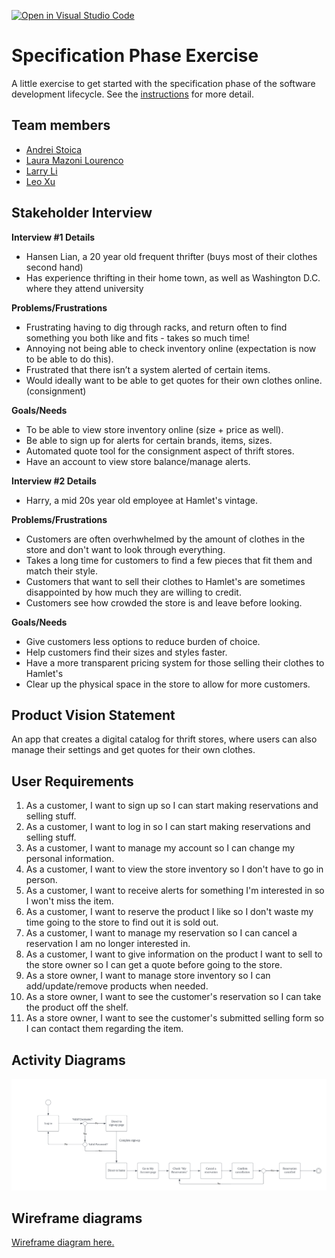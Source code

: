 [![Open in Visual Studio Code](https://classroom.github.com/assets/open-in-vscode-c66648af7eb3fe8bc4f294546bfd86ef473780cde1dea487d3c4ff354943c9ae.svg)](https://classroom.github.com/online_ide?assignment_repo_id=8553970&assignment_repo_type=AssignmentRepo)
# Specification Phase Exercise

A little exercise to get started with the specification phase of the software development lifecycle. See the [instructions](instructions.md) for more detail.

## Team members
- [Andrei Stoica](https://github.com/andreicstoica)
- [Laura Mazoni Lourenco](https://github.com/qlaueen)
- [Larry Li](https://github.com/86larryli)
- [Leo Xu](https://github.com/leo6016)

## Stakeholder Interview
**Interview #1 Details**
- Hansen Lian, a 20 year old frequent thrifter (buys most of their clothes second hand)
- Has experience thrifting in their home town, as well as Washington D.C. where they attend university
  
**Problems/Frustrations**
- Frustrating having to dig through racks, and return often to find something you both like and fits - takes so much time!
- Annoying not being able to check inventory online (expectation is now to be able to do this).
- Frustrated that there isn’t a system alerted of certain items. 
- Would ideally want to be able to get quotes for their own clothes online. (consignment) 
  
**Goals/Needs**
- To be able to view store inventory online (size + price as well).
- Be able to sign up for alerts for certain brands, items, sizes. 
- Automated quote tool for the consignment aspect of thrift stores.
- Have an account to view store balance/manage alerts. 

**Interview #2 Details**
- Harry, a mid 20s year old employee at Hamlet's vintage.
  
**Problems/Frustrations**
- Customers are often overhwhelmed by the amount of clothes in the store and don't want to look through everything.
- Takes a long time for customers to find a few pieces that fit them and match their style.
- Customers that want to sell their clothes to Hamlet's are sometimes disappointed by how much they are willing to credit. 
- Customers see how crowded the store is and leave before looking.
  
**Goals/Needs**
- Give customers less options to reduce burden of choice.
- Help customers find their sizes and styles faster.
- Have a more transparent pricing system for those selling their clothes to Hamlet's 
- Clear up the physical space in the store to allow for more customers. 

## Product Vision Statement
An app that creates a digital catalog for thrift stores, where users can also manage their settings and get quotes for their own clothes. 

## User Requirements
1. As a customer, I want to sign up so I can start making reservations and selling stuff.
1. As a customer, I want to log in so I can start making reservations and selling stuff.
1. As a customer, I want to manage my account so I can change my personal information.
1. As a customer, I want to view the store inventory so I don't have to go in person.
1. As a customer, I want to receive alerts for something I'm interested in so I won't miss the item.
1. As a customer, I want to reserve the product I like so I don't waste my time going to the store to find out it is sold out.
1. As a customer, I want to manage my reservation so I can cancel a reservation I am no longer interested in.
1. As a customer, I want to give information on the product I want to sell to the store owner so I can get a quote before going to the store.
1. As a store owner, I want to manage store inventory so I can add/update/remove products when needed.
1. As a store owner, I want to see the customer's reservation so I can take the product off the shelf.
1. As a store owner, I want to see the customer's submitted selling form so I can contact them regarding the item.

## Activity Diagrams

![User Story 6](user_story6.png)

## Wireframe diagrams

[Wireframe diagram here.](https://www.figma.com/file/PaCajW4fRFDzCO8RtN7roS/Project1?node-id=0%3A1)

